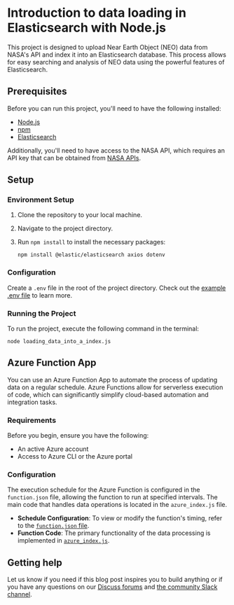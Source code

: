 # Introduction to data loading in Elasticsearch with Node.js

This project is designed to upload Near Earth Object (NEO) data from NASA's API and index it into an Elasticsearch database. This process allows for easy searching and analysis of NEO data using the powerful features of Elasticsearch.

## Prerequisites

Before you can run this project, you'll need to have the following installed:

- [Node.js](https://nodejs.org/en)
- [npm](https://www.npmjs.com)
- [Elasticsearch](https://www.elastic.co/guide/en/elasticsearch/reference/current/getting-started.html)

Additionally, you'll need to have access to the NASA API, which requires an API key that can be obtained from [NASA APIs](https://api.nasa.gov).

## Setup

### Environment Setup

1. Clone the repository to your local machine.
2. Navigate to the project directory.
3. Run `npm install` to install the necessary packages:

    ```
    npm install @elastic/elasticsearch axios dotenv
    ```

### Configuration

Create a `.env` file in the root of the project directory. Check out the [example .env file](.env_example) to learn more.

### Running the Project

To run the project, execute the following command in the terminal:

```
node loading_data_into_a_index.js
```

## Azure Function App

You can use an Azure Function App to automate the process of updating data on a regular schedule. Azure Functions allow for serverless execution of code, which can significantly simplify cloud-based automation and integration tasks.

### Requirements

Before you begin, ensure you have the following:

- An active Azure account
- Access to Azure CLI or the Azure portal

### Configuration

The execution schedule for the Azure Function is configured in the `function.json` file, allowing the function to run at specified intervals. The main code that handles data operations is located in the `azure_index.js` file.

- **Schedule Configuration**: To view or modify the function's timing, refer to the [`function.json` file](https://github.com/JessicaGarson/Introduction-to-Data-Loading-in-Elasticsearch-with-Nodejs/blob/main/function.json).
- **Function Code**: The primary functionality of the data processing is implemented in [`azure_index.js`](https://github.com/JessicaGarson/Introduction-to-Data-Loading-in-Elasticsearch-with-Nodejs/blob/main/azure_index.js).

## Getting help

Let us know if you need if this blog post inspires you to build anything or if you have any questions on our [Discuss forums](https://discuss.elastic.co/) and [the community Slack channel](https://communityinviter.com/apps/elasticstack/elastic-community).
